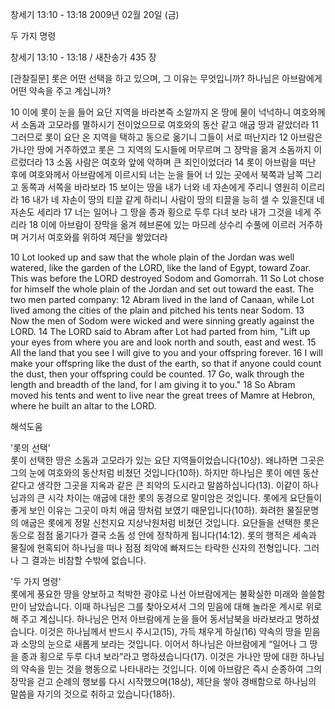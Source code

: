 창세기 13:10 - 13:18 
2009년 02월 20일 (금)

두 가지 명령



창세기 13:10 - 13:18 / 새찬송가 435 장

[관찰질문]
롯은 어떤 선택을 하고 있으며, 그 이유는 무엇입니까?
하나님은 아브람에게 어떤 약속을 주고 계십니까?

10 이에 롯이 눈을 들어 요단 지역을 바라본즉 소알까지 온 땅에 물이 넉넉하니 여호와께서 소돔과 고모라를 멸하시기 전이었으므로 여호와의 동산 같고 애굽 땅과 같았더라 
11 그러므로 롯이 요단 온 지역을 택하고 동으로 옮기니 그들이 서로 떠난지라 
12 아브람은 가나안 땅에 거주하였고 롯은 그 지역의 도시들에 머무르며 그 장막을 옮겨 소돔까지 이르렀더라 
13 소돔 사람은 여호와 앞에 악하며 큰 죄인이었더라 
14 롯이 아브람을 떠난 후에 여호와께서 아브람에게 이르시되 너는 눈을 들어 너 있는 곳에서 북쪽과 남쪽 그리고 동쪽과 서쪽을 바라보라 
15 보이는 땅을 내가 너와 네 자손에게 주리니 영원히 이르리라 
16 내가 네 자손이 땅의 티끌 같게 하리니 사람이 땅의 티끌을 능히 셀 수 있을진대 네 자손도 세리라 
17 너는 일어나 그 땅을 종과 횡으로 두루 다녀 보라 내가 그것을 네게 주리라 
18 이에 아브람이 장막을 옮겨 헤브론에 있는 마므레 상수리 수풀에 이르러 거주하며 거기서 여호와를 위하여 제단을 쌓았더라 

10 Lot looked up and saw that the whole plain of the Jordan was well watered, like the garden of the LORD, like the land of Egypt, toward Zoar. This was before the LORD destroyed Sodom and Gomorrah. 
11 So Lot chose for himself the whole plain of the Jordan and set out toward the east. The two men parted company: 
12 Abram lived in the land of Canaan, while Lot lived among the cities of the plain and pitched his tents near Sodom. 
13 Now the men of Sodom were wicked and were sinning greatly against the LORD. 
14 The LORD said to Abram after Lot had parted from him, "Lift up your eyes from where you are and look north and south, east and west. 
15 All the land that you see I will give to you and your offspring forever. 
16 I will make your offspring like the dust of the earth, so that if anyone could count the dust, then your offspring could be counted. 
17 Go, walk through the length and breadth of the land, for I am giving it to you." 
18 So Abram moved his tents and went to live near the great trees of Mamre at Hebron, where he built an altar to the LORD.

해석도움





'롯의 선택'  
롯이 선택한 땅은 소돔과 고모라가 있는 요단 지역들이었습니다(10상). 왜냐하면 그곳은 그의 눈에 여호와의 동산처럼 비쳤던 것입니다(10하). 하지만 하나님은 롯이 에덴 동산 같다고 생각한 그곳을 지옥과 같은 큰 죄악의 도시라고 말씀하십니다(13). 이같이 하나님과의 큰 시각 차이는 애굽에 대한 롯의 동경으로 말미암은 것입니다. 롯에게 요단들이 좋게 보인 이유는 그곳이 마치 애굽 땅처럼 보였기 때문입니다(10하). 화려한 물질문명의 애굽은 롯에게 정말 신천지요 지상낙원처럼 비쳤던 것입니다. 요단들을 선택한 롯은 동으로 점점 옮기다가 결국 소돔 성 안에 정착하게 됩니다(14:12). 롯의 행적은 세속과 물질에 현혹되어 하나님을 떠나 점점 죄악에 빠져드는 타락한 신자의 전형입니다. 그러나 그 결과는 비참할 수밖에 없습니다.          

'두 가지 명령'  
롯에게 풍요한 땅을 양보하고 척박한 광야로 나선 아브람에게는 불확실한 미래와 쓸쓸함만이 남았습니다. 이때 하나님은 그를 찾아오셔서 그의 믿음에 대해 놀라운 계시로 위로해 주고 계십니다. 하나님은 먼저 아브람에게 눈을 들어 동서남북을 바라보라고 명하셨습니다. 이것은 하나님께서 반드시 주시고(15), 가득 채우게 하실(16) 약속의 땅을 믿음과 소망의 눈으로 새롭게 보라는 것입니다. 이어서 하나님은 아브람에게 “일어나 그 땅을 종과 횡으로 두루 다녀 보라”라고 명하셨습니다(17). 이것은 가나안 땅에 대한 하나님의 약속을 믿는 것을 행동으로 나타내라는 것입니다. 이에 아브람은 즉시 순종하여 그의 장막을 걷고 순례의 행보를 다시 시작했으며(18상), 제단을 쌓아 경배함으로 하나님의 말씀을 자기의 것으로 취하고 있습니다(18하).